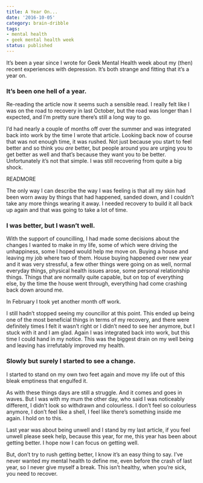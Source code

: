 ```yaml
---
title: A Year On...
date: '2016-10-05'
category: brain-dribble
tags:
- mental health
- geek mental health week
status: published
---
```


It’s been a year since I wrote for Geek Mental Health week about my (then) recent experiences with depression. It’s both strange and fitting that it’s a year on.

### It’s been one hell of a year.

Re-reading the article now it seems such a sensible read. I really felt like I was on the road to recovery in last October, but the road was longer than I expected, and I’m pretty sure there’s still a long way to go.

I’d had nearly a couple of months off over the summer and was integrated back into work by the time I wrote that article. Looking back now of course that was not enough time, it was rushed. Not just because you start to feel better and so think you *are* better, but people around you are urging you to get better as well and that’s because they want you to be better. Unfortunately it’s not that simple. I was still recovering from quite a big shock.

READMORE

The only way I can describe the way I was feeling is that all my skin had been worn away by things that had happened, sanded down, and I couldn’t take any more things wearing it away. I needed recovery to build it all back up again and that was going to take a lot of time.

### I was better, but I wasn’t well.

With the support of councilling, I had made some decisions about the changes I wanted to make in my life, some of which were driving the unhappiness, some I hoped would help me move on. Buying a house and leaving my job where two of them. House buying happened over new year and it was very stressful, a few other things were going on as well, normal everyday things, physical health issues arose, some personal relationship things. Things that are normally quite capable, but on top of everything else, by the time the house went through, everything had come crashing back down around me.

In February I took yet another month off work.

I still hadn’t stopped seeing my councillor at this point. This ended up being one of the most beneficial things in terms of my recovery, and there were definitely times I felt it wasn’t right or I didn’t need to see her anymore, but I stuck with it and I am glad. Again I was integrated back into work, but this time I could hand in my notice. This was the biggest drain on my well being and leaving has irrefutably improved my health.

### Slowly but surely I started to see a change.

I started to stand on my own two feet again and move my life out of this bleak emptiness that engulfed it.

As with these things days are still a struggle. And it comes and goes in waves. But I was with my mum the other day, who said I was noticeably different, I didn’t look so withdrawn and colourless. I don’t feel so colourless anymore, I don’t feel like a shell, I feel like there’s something inside me again. I hold on to this.

Last year was about being unwell and I stand by my last article, if you feel unwell please seek help, because this year, for me, this year has been about getting better. I hope now I can focus on getting well.

But, don’t try to rush getting better, I know it’s an easy thing to say. I’ve never wanted my mental health to define me, even before the crash of last year, so I never give myself a break. This isn’t healthy, when you’re sick, you need to recover.


